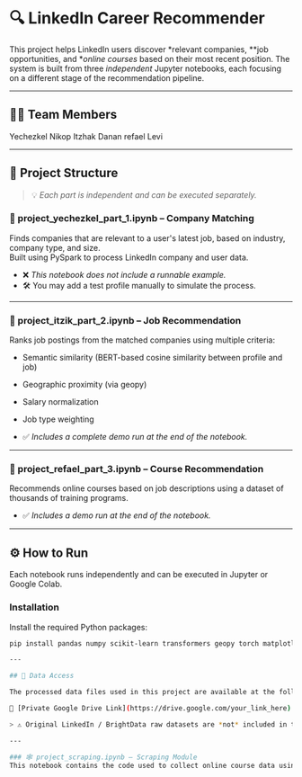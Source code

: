 # 🔍 LinkedIn Career Recommender

This project helps LinkedIn users discover *relevant companies, **job opportunities, and **online courses* based on their most recent position. The system is built from three *independent* Jupyter notebooks, each focusing on a different stage of the recommendation pipeline.

---

## 👨‍💻 Team Members
Yechezkel Nikop
Itzhak Danan
refael Levi

---

## 📁 Project Structure

> 💡 *Each part is independent and can be executed separately.*

### ⿡ project_yechezkel_part_1.ipynb – Company Matching
Finds companies that are relevant to a user's latest job, based on industry, company type, and size.  
Built using PySpark to process LinkedIn company and user data.

- ❌ *This notebook does not include a runnable example.*
- 🛠 You may add a test profile manually to simulate the process.

---

### ⿢ project_itzik_part_2.ipynb – Job Recommendation
Ranks job postings from the matched companies using multiple criteria:
- Semantic similarity (BERT-based cosine similarity between profile and job)
- Geographic proximity (via geopy)
- Salary normalization
- Job type weighting

- ✅ *Includes a complete demo run at the end of the notebook.*

---

### ⿣ project_refael_part_3.ipynb – Course Recommendation
Recommends online courses based on job descriptions using a dataset of thousands of training programs.

- ✅ *Includes a demo run at the end of the notebook.*

---

## ⚙ How to Run

Each notebook runs independently and can be executed in Jupyter or Google Colab.

### Installation
Install the required Python packages:

```bash
pip install pandas numpy scikit-learn transformers geopy torch matplotlib

---

## 📂 Data Access

The processed data files used in this project are available at the following secure location:

🔗 [Private Google Drive Link](https://drive.google.com/your_link_here)

> ⚠ Original LinkedIn / BrightData raw datasets are *not* included in the repository, in accordance with the project policy.

---

### 🕸 project_scraping.ipynb – Scraping Module  
This notebook contains the code used to collect online course data using automated web scraping. The scraping was performed via *Bright Data proxies*, enabling access to course platforms such as Coursera and Udemy as part of the data collection process.
